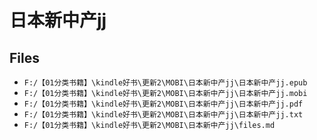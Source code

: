 # 日本新中产jj

## Files

- `F:/【01分类书籍】\kindle好书\更新2\MOBI\日本新中产jj\日本新中产jj.epub`
- `F:/【01分类书籍】\kindle好书\更新2\MOBI\日本新中产jj\日本新中产jj.mobi`
- `F:/【01分类书籍】\kindle好书\更新2\MOBI\日本新中产jj\日本新中产jj.pdf`
- `F:/【01分类书籍】\kindle好书\更新2\MOBI\日本新中产jj\日本新中产jj.txt`
- `F:/【01分类书籍】\kindle好书\更新2\MOBI\日本新中产jj\files.md`
